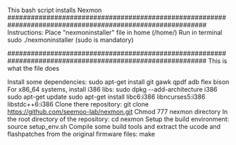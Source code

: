 This bash script installs Nexmon
###########################################################################################################
Instructions:
Place "nexmoninstaller" file in home (/home/)
Run in terminal sudo ./nexmoninstaller (sudo is mandatory)

###########################################################################################################
This is what the file does

Install some dependencies: sudo apt-get install git gawk qpdf adb flex bison
For x86_64 systems, install i386 libs:
sudo dpkg --add-architecture i386
sudo apt-get update
sudo apt-get install libc6:i386 libncurses5:i386 libstdc++6:i386
Clone there repository: git clone https://github.com/seemoo-lab/nexmon.git
Chmod 777 nexmon directory
In the root directory of the repository: cd nexmon
Setup the build environment: source setup_env.sh
Compile some build tools and extract the ucode and flashpatches from the original firmware files: make

